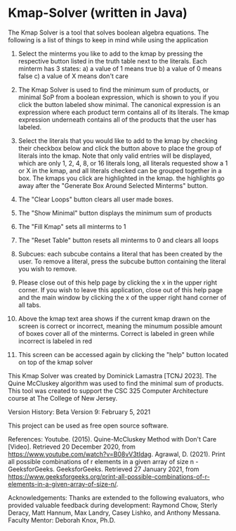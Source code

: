 # Kmap-Solver (written in Java)
The Kmap Solver is a tool that solves boolean algebra equations. The following is a list of things to keep in mind while using the application

1) Select the minterms you like to add to the kmap by pressing the respective button listed in the truth table next to the literals. Each minterm has 3 states: 
   a) a value of 1 means true 
   b) a value of 0 means false 
   c) a value of X means don't care 

2) The Kmap Solver is used to find the minimum sum of products, or minimal SoP from a boolean expression, which is shown to you if you click the button labeled show minimal. The canonical expression is an expression where each product term contains all of its literals. The kmap expression underneath contains all of the products that the user has labeled. 

3) Select the literals that you would like to add to the kmap by checking their checkbox below and click the button above to place the group of literals into the kmap. Note that only valid entries will be displayed, which are only 1, 2, 4, 8, or 16 literals long, all literals requested show a 1 or X in the kmap, and all literals checked can be grouped together in a box. The kmaps you click are highlighted in the kmap.  the highlights go away after the "Generate Box Around Selected Minterms" button. 

4) The "Clear Loops" button clears all user made boxes. 

5) The "Show Minimal" button displays the minimum sum of products 

6) The "Fill Kmap" sets all minterms to 1 

7) The "Reset Table" button resets all minterms to 0 and clears all loops 

8) Subcues: each subcube contains a literal that has been created by the user. To remove a literal, press the subcube button containing the literal you wish to remove. 

9) Please close out of this help page by clicking the x in the upper right corner. If you wish to leave this application, close out of this help page and the main window by clicking the x of the upper right hand corner of all tabs. 

10) Above the kmap text area shows if the current kmap drawn on the screen is correct or incorrect, meaning the minumum possible amount of boxes cover all of the minterms. Correct is labeled in green while incorrect is labeled in red

11) This screen can be accessed again by clicking the "help" button located on top of the kmap solver

This Kmap Solver was created by Dominick Lamastra [TCNJ 2023]. The Quine McCluskey algorithm was used to find the minimal sum of products. This tool was created to support the CSC 325 Computer Architecture course at The College of New Jersey.  

Version History:
Beta Version 9:  February 5, 2021

This project can be used as free open source software.

References: 
Youtube. (2015). Quine-McCluskey Method with Don't Care [Video]. Retrieved 20 December 
  2020, from https://www.youtube.com/watch?v=B08vV3tIdag.
Agrawal, D. (2021). Print all possible combinations of r elements in a given array of size n - 
  GeeksforGeeks. GeeksforGeeks. Retrieved 27 January 2021, from https://www.geeksforgeeks.org/print-all-possible-combinations-of-r-elements-in-a-given-array-of-size-n/.

Acknowledgements:
Thanks are extended to the following evaluators, who provided valuable feedback during development: Raymond Chow, Sterly Deracy, Matt Hannum, Max Landry, Casey Lishko, and Anthony Messana.
Faculty Mentor:  Deborah Knox, Ph.D.  
